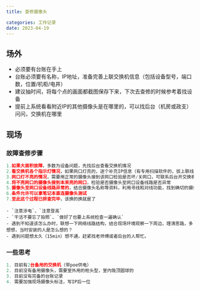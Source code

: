```yaml
---
title: 查修摄像头

categories: 工作记录
date: 2023-04-19
---
```


## 场外
- 必须要有台账在手上
- 台账必须要有名称，IP地址，准备完善上联交换机信息（包括设备型号，端口数，位置/机柜/电井）
- 建议抽时间，将每个点的画面都截图保存下来，下次去查修的时候参考着找设备
- 提前上系统看看附近IP的其他摄像头是在哪里的，可以找后台（机房或政支）问问，交换机在哪里

## 现场

### 故障查修步骤

```python
1.如果大面积故障，多数为设备问题，先找后台查看交换机情况
2.看交换机各个指示灯情况，如果网口灯亮的，逐个补充IP信息（有专用扫描软件的，拔上联线路，挨个拔网口即可），贴好标签
3.网口灯不亮的情况，需要用正常的摄像头接到该网口检验是否坏/关网口，可联系后台开交换机端口
4.将不亮网口的摄像头接到本来亮的网口，检验是否摄像头至网口设备线路是否异常
5.摄像头至网口设备线路异常的，结合摄像头名称等资料，利用寻线和对线功能，找到确切的摄像头设备，对线网线是否断
6.条件允许可以拿笔记本直连摄像头测试
7.至此这个过程已排查完毕，该换的换就是了
```

	- `注意涉电`、`注意登高`
	- `干活不要忘了拍照`、`做好了也要上系统检查一遍确认`
	- 遇到不知道该怎么办时，联想一下网络线路结构，结合现场环境观察一下周边，理清思路，多想想，当时安装的人是怎么想的？
	- 遇到问题想太久（15min）想不通，赶紧找老师傅或者后台的人帮忙。

### 一些思考

```python
1. 目前有2台备用的交换机（带poe供电）
2. 目前没有备用摄像头，需要室外用的枪头型，室内吸顶圆球的
3. 目前没有完备的台账记录
4. 需要加强现场摄像头标注，写IP后一位
```